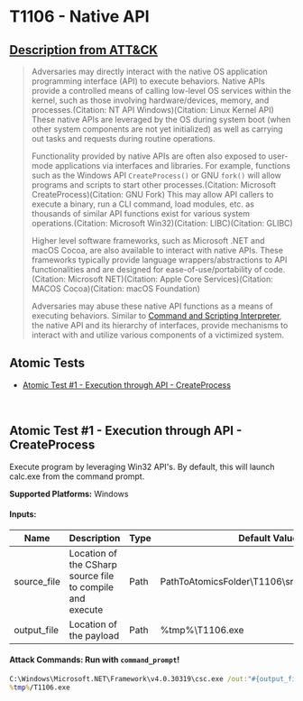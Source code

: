 # T1106 - Native API
## [Description from ATT&CK](https://attack.mitre.org/techniques/T1106)
<blockquote>Adversaries may directly interact with the native OS application programming interface (API) to execute behaviors. Native APIs provide a controlled means of calling low-level OS services within the kernel, such as those involving hardware/devices, memory, and processes.(Citation: NT API Windows)(Citation: Linux Kernel API) These native APIs are leveraged by the OS during system boot (when other system components are not yet initialized) as well as carrying out tasks and requests during routine operations.

Functionality provided by native APIs are often also exposed to user-mode applications via interfaces and libraries. For example, functions such as the Windows API <code>CreateProcess()</code> or GNU <code>fork()</code> will allow programs and scripts to start other processes.(Citation: Microsoft CreateProcess)(Citation: GNU Fork) This may allow API callers to execute a binary, run a CLI command, load modules, etc. as thousands of similar API functions exist for various system operations.(Citation: Microsoft Win32)(Citation: LIBC)(Citation: GLIBC)

Higher level software frameworks, such as Microsoft .NET and macOS Cocoa, are also available to interact with native APIs. These frameworks typically provide language wrappers/abstractions to API functionalities and are designed for ease-of-use/portability of code.(Citation: Microsoft NET)(Citation: Apple Core Services)(Citation: MACOS Cocoa)(Citation: macOS Foundation)

Adversaries may abuse these native API functions as a means of executing behaviors. Similar to [Command and Scripting Interpreter](https://attack.mitre.org/techniques/T1059), the native API and its hierarchy of interfaces, provide mechanisms to interact with and utilize various components of a victimized system.</blockquote>

## Atomic Tests

- [Atomic Test #1 - Execution through API - CreateProcess](#atomic-test-1---execution-through-api---createprocess)


<br/>

## Atomic Test #1 - Execution through API - CreateProcess
Execute program by leveraging Win32 API's. By default, this will launch calc.exe from the command prompt.

**Supported Platforms:** Windows




#### Inputs:
| Name | Description | Type | Default Value | 
|------|-------------|------|---------------|
| source_file | Location of the CSharp source file to compile and execute | Path | PathToAtomicsFolder&#92;T1106&#92;src&#92;CreateProcess.cs|
| output_file | Location of the payload | Path | %tmp%&#92;T1106.exe|


#### Attack Commands: Run with `command_prompt`! 


```cmd
C:\Windows\Microsoft.NET\Framework\v4.0.30319\csc.exe /out:"#{output_file}" /target:exe #{source_file}
%tmp%/T1106.exe
```






<br/>
